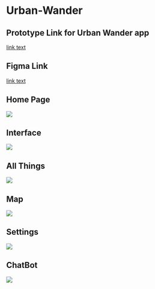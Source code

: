 # Urban-Wander

## Prototype Link for Urban Wander app
[link text](https://www.figma.com/proto/PgElStuj12bRJWbsNVxfS1/Untitled?node-id=1-3&p=f&t=PS8qy0FfGDnWGRCs-1&scaling=scale-down&content-scaling=fixed&page-id=0%3A1&starting-point-node-id=1%3A2)

## Figma Link
[link text]((https://www.figma.com/design/PgElStuj12bRJWbsNVxfS1/Untitled?node-id=0-1&p=f&t=TUvgvlvoP1gHau46-0))

## Home Page
<img src="./HomePage.png">

## Interface
<img src="./Interface.png">

## All Things
<img src="./AllThings.png">

## Map
<img src="./Map.png">

## Settings
<img src="./Settings.png">

## ChatBot
<img src="./ChatBot.png">

